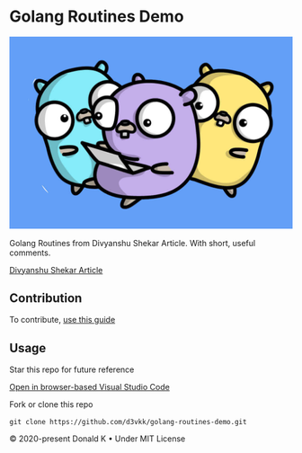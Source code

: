 # Golang Routines Demo

![Golang Gophers](https://github.com/d3vkk/golang-routines-demo/blob/master/golang-gophers.png)

Golang Routines from Divyanshu Shekar Article. With short, useful comments.

[Divyanshu Shekar Article](https://divyanshushekhar.com/golang-goroutine-syntax-creation)

## Contribution

To contribute, [use this guide](https://github.com/d3vkk/open-source/blob/master/CONTRIBUTING.md)

## Usage

Star this repo for future reference

[Open in browser-based Visual Studio Code](https://vscode.dev//github/d3vkk/golang-routines-demo)

Fork or clone this repo
```
git clone https://github.com/d3vkk/golang-routines-demo.git
```

© 2020-present Donald K • Under MIT License
